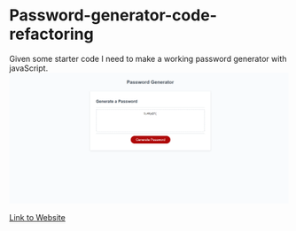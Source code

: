 # Password-generator-code-refactoring
Given some starter code I need to make a working password generator with javaScript.
![A screenshot of the Password generator with a generated password](.\Assets\images\SSofPasswordGenerator.PNG)

[Link to Website](https://wolfgang978.github.io/Password-generator-code-refactoring/ "Horiseon Code Refactor")
